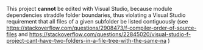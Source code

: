 This project **cannot** be edited with Visual Studio, because module
dependencies straddle folder boundaries, thus violating a Visual
Studio requirement that all files of a given subfolder be listed
contiguously (see https://stackoverflow.com/questions/2908473/f-compiler-order-of-source-files and https://stackoverflow.com/questions/22845020/visual-studio-f-project-cant-have-two-folders-in-a-file-tree-with-the-same-na )
